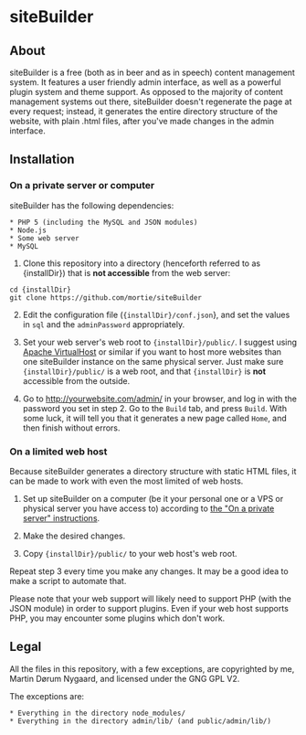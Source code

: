 # siteBuilder

## About
siteBuilder is a free (both as in beer and as in speech) content management system. It features a user friendly admin interface, as well as a powerful plugin system and theme support. As opposed to the majority of content management systems out there, siteBuilder doesn't regenerate the page at every request; instead, it generates the entire directory structure of the website, with plain .html files, after you've made changes in the admin interface.

## Installation

### On a private server or computer
siteBuilder has the following dependencies:

	* PHP 5 (including the MySQL and JSON modules)
	* Node.js
	* Some web server
	* MySQL

1. Clone this repository into a directory (henceforth referred to as {installDir}) that is **not accessible** from the web server:

```
cd {installDir}
git clone https://github.com/mortie/siteBuilder
```

2. Edit the configuration file (`{installDir}/conf.json`}, and set the values in `sql` and the `adminPassword` appropriately.

3. Set your web server's web root to `{installDir}/public/`. I suggest using [Apache VirtualHost](https://httpd.apache.org/docs/2.2/vhosts/index.html) or similar if you want to host more websites than one siteBuilder instance on the same physical server. Just make sure `{installDir}/public/` is a web root, and that `{installDir}` is **not** accessible from the outside.

4. Go to http://yourwebsite.com/admin/ in your browser, and log in with the password you set in step 2. Go to the `Build` tab, and press `Build`. With some luck, it will tell you that it generates a new page called `Home`, and then finish without errors.

### On a limited web host
Because siteBuilder generates a directory structure with static HTML files, it can be made to work with even the most limited of web hosts.

1. Set up siteBuilder on a computer (be it your personal one or a VPS or physical server you have access to) according to [the "On a private server" instructions](#on_a_private_server_or_computer).

2. Make the desired changes.

3. Copy `{installDir}/public/` to your web host's web root.

Repeat step 3 every time you make any changes. It may be a good idea to make a script to automate that.

Please note that your web support will likely need to support PHP (with the JSON module) in order to support plugins. Even if your web host supports PHP, you may encounter some plugins which don't work.

## Legal
All the files in this repository, with a few exceptions, are copyrighted by me, Martin Dørum Nygaard, and licensed under the GNG GPL V2.

The exceptions are:

	* Everything in the directory node_modules/
	* Everything in the directory admin/lib/ (and public/admin/lib/)
